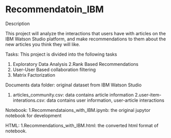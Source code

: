 # Recommendatoin_IBM
Description

This project will analyze the interactions that users have with articles on the IBM Watson Studio platform, and make recommendations to them about the new articles you think they will like.

Tasks:
This project is divided into the following tasks
1. Exploratory Data Analysis
2.Rank Based Recommendations
3. User-User Based collaboration filtering
4. Matrix Factorization

Documents
data folder: original dataset from IBM Watson Studio
1. articles_community.csv: data contains article information
2.user-item-interations.csv: data contains user information, user-article interactions

Notebook:
1.Recommendataions_with_IBM.ipynb: the original jupytor notebook for development

HTML:
1.Recommendations_with_IBM.html: the converted html format of notebook.
